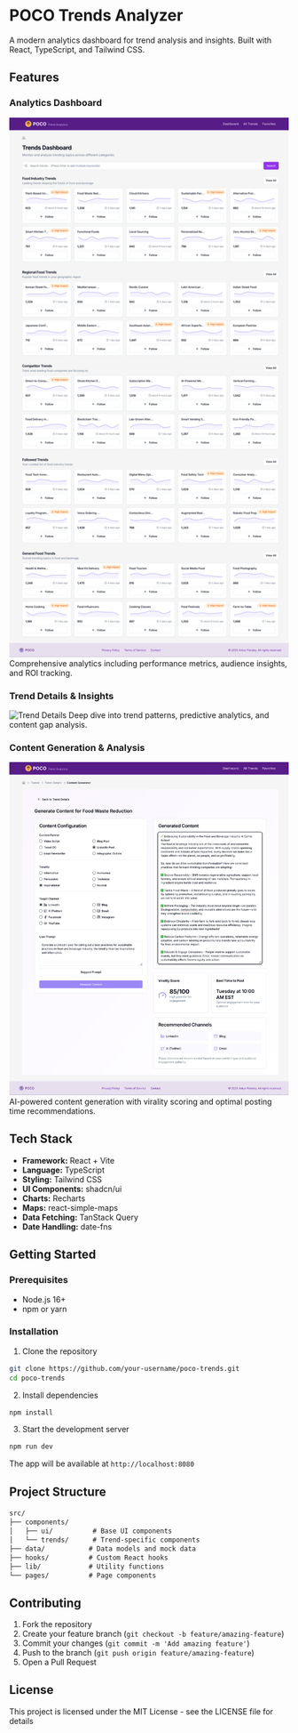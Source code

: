 # POCO Trends Analyzer

A modern analytics dashboard for trend analysis and insights. Built with React, TypeScript, and Tailwind CSS.

## Features

### Analytics Dashboard
![Analytics Dashboard](docs/screenshots/Dashboard.png)
Comprehensive analytics including performance metrics, audience insights, and ROI tracking.

### Trend Details & Insights
![Trend Details](docs/screenshots/Trenddetails.png)
Deep dive into trend patterns, predictive analytics, and content gap analysis.

### Content Generation & Analysis
![Content Generator](docs/screenshots/Content-Generation.png)
AI-powered content generation with virality scoring and optimal posting time recommendations.

## Tech Stack

- **Framework:** React + Vite
- **Language:** TypeScript
- **Styling:** Tailwind CSS
- **UI Components:** shadcn/ui
- **Charts:** Recharts
- **Maps:** react-simple-maps
- **Data Fetching:** TanStack Query
- **Date Handling:** date-fns

## Getting Started

### Prerequisites

- Node.js 16+
- npm or yarn

### Installation

1. Clone the repository
```bash
git clone https://github.com/your-username/poco-trends.git
cd poco-trends
```

2. Install dependencies
```bash
npm install
```

3. Start the development server
```bash
npm run dev
```

The app will be available at `http://localhost:8080`

## Project Structure

```
src/
├── components/
│   ├── ui/          # Base UI components
│   └── trends/      # Trend-specific components
├── data/           # Data models and mock data
├── hooks/          # Custom React hooks
├── lib/            # Utility functions
└── pages/          # Page components
```

## Contributing

1. Fork the repository
2. Create your feature branch (`git checkout -b feature/amazing-feature`)
3. Commit your changes (`git commit -m 'Add amazing feature'`)
4. Push to the branch (`git push origin feature/amazing-feature`)
5. Open a Pull Request

## License

This project is licensed under the MIT License - see the LICENSE file for details


